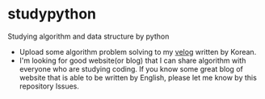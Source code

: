 # studypython
Studying algorithm and data structure by python

- Upload some algorithm problem solving to my [velog](https://velog.io/@ghkwjd06) written by Korean. 
- I'm looking for good website(or blog) that I can share algorithm with everyone who are studying coding. If you know some great blog of website that is able to be written by English, please let me know by this repository Issues. 
